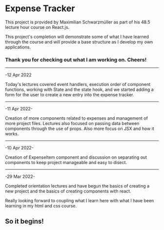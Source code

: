 # Expense Tracker

This project is provided by Maximilian Schwarzmüller as part of his 48.5 lecture hour course on React.js.

This project's completion will demonstrate some of what I have learned through the course and will provide a base structure as I develop my own applications.

### Thank you for checking out what I am working on. Cheers!

---

-12 Apr 2022

Today's lectures covered event handlers, execution order of component functions, working with State and the state hook, and we started adding a form for the user to create a new entry into the expense tracker.

---

-11 Apr 2022-

Creation of more components related to expenses and management of more project files. Lectures also focused on passing data between components through the use of props. Also more focus on JSX and how it works.

---

-10 Apr 2022-

Creation of ExpenseItem component and discussion on separating out components to keep project manageable and easy to disect.

---

-29 Mar 2022-

Completed orientation lectures and have begun the basics of creating a new project and the basics of creating components with react.

Really looking forward to coupling what I learn here with what I have been learning in my html and css course.

## So it begins!
